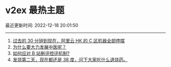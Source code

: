 # v2ex 最热主题

最近更新时间: 2022-12-18 20:01:50

--- 
1. [过去的 30 分钟到现在，阿里云 HK 的 C 区机器全部停摆](https://www.v2ex.com/t/903260) 
2. [为什么要大力发展中医呢？](https://www.v2ex.com/t/903270) 
3. [如何应对 B 站删评控评机制?](https://www.v2ex.com/t/903263) 
4. [发烧第二天，现在都还是 38 度，问下大家吃什么退烧药。](https://www.v2ex.com/t/903273) 
